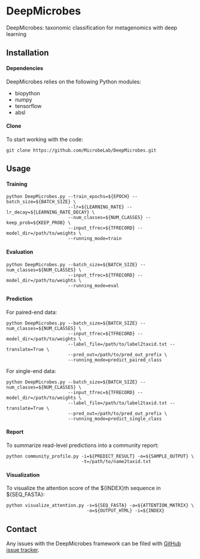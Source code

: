 # DeepMicrobes
DeepMicrobes: taxonomic classification for metagenomics with deep learning

## Installation

#### Dependencies
DeepMicrobes relies on the following Python modules:
* biopython
* numpy
* tensorflow
* absl

#### Clone
To start working with the code:

    git clone https://github.com/MicrobeLab/DeepMicrobes.git
    
## Usage

#### Training

    python DeepMicrobes.py --train_epochs=${EPOCH} --batch_size=${BATCH_SIZE} \
                           --lr=${LEARNING_RATE} --lr_decay=${LEARNING_RATE_DECAY} \
                           --num_classes=${NUM_CLASSES} --keep_prob=${KEEP_PROB} \
                           --input_tfrec=${TFRECORD} --model_dir=/path/to/weights \
                           --running_mode=train
                           
#### Evaluation

    python DeepMicrobes.py --batch_size=${BATCH_SIZE} --num_classes=${NUM_CLASSES} \
                           --input_tfrec=${TFRECORD} --model_dir=/path/to/weights \
                           --running_mode=eval
                           

#### Prediction

For paired-end data:
    
    python DeepMicrobes.py --batch_size=${BATCH_SIZE} --num_classes=${NUM_CLASSES} \
                           --input_tfrec=${TFRECORD} --model_dir=/path/to/weights \
                           --label_file=/path/to/label2taxid.txt --translate=True \
                           --pred_out=/path/to/pred_out_prefix \
                           --running_mode=predict_paired_class

For single-end data:

    python DeepMicrobes.py --batch_size=${BATCH_SIZE} --num_classes=${NUM_CLASSES} \
                           --input_tfrec=${TFRECORD} --model_dir=/path/to/weights \
                           --label_file=/path/to/label2taxid.txt --translate=True \
                           --pred_out=/path/to/pred_out_prefix \
                           --running_mode=predict_single_class
                           
#### Report
                           
To summarize read-level predictions into a community report:

    python community_profile.py -i=${PREDICT_RESULT} -o=${SAMPLE_OUTPUT} \
                                -t=/path/to/name2taxid.txt
                                
#### Visualization

To visualize the attention score of the ${INDEX}th sequence in ${SEQ_FASTA}:

    python visualize_attention.py -s=${SEQ_FASTA} -a=${ATTENTION_MATRIX} \
                                  -o=${OUTPUT_HTML} -i=${INDEX}
                                  
                                  
## Contact

Any issues with the DeepMicrobes framework can be filed with [GitHub issue tracker](https://github.com/MicrobeLab/DeepMicrobes/issues).

